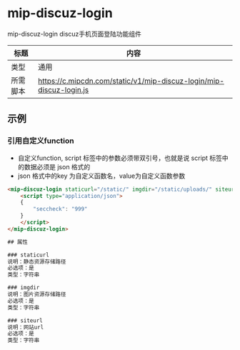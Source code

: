 # mip-discuz-login

mip-discuz-login discuz手机页面登陆功能组件

标题|内容
----|----
类型|通用
所需脚本|https://c.mipcdn.com/static/v1/mip-discuz-login/mip-discuz-login.js

## 示例

### 引用自定义function

- 自定义function, script 标签中的参数必须带双引号，也就是说 script 标签中的数据必须是 json 格式的
- json 格式中的key 为自定义函数名，value为自定义函数参数
```html
<mip-discuz-login staticurl="/static/" imgdir="/static/uploads/" siteurl="https://m.baidu.com">
    <script type="application/json">
    {
        "seccheck": "999"
    }
    </script>
</mip-discuz-login>

## 属性

### staticurl
说明：静态资源存储路径
必选项：是   
类型：字符串 

### imgdir
说明：图片资源存储路径
必选项：是   
类型：字符串 

### siteurl
说明：网站url
必选项：是   
类型：字符串 
